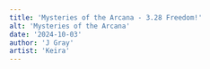 ```yaml
---
title: 'Mysteries of the Arcana - 3.28 Freedom!'
alt: 'Mysteries of the Arcana'
date: '2024-10-03'
author: 'J Gray'
artist: 'Keira'
---
```

